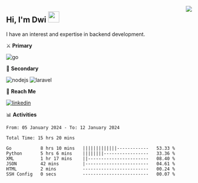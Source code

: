 [<img src="https://komarev.com/ghpvc/?username=masred&color=green&style=flat-square&label=Profile+Views" align="right">](github.com/masred)

## Hi, I'm Dwi <img src="https://raw.githubusercontent.com/MartinHeinz/MartinHeinz/master/wave.gif" width="30px">

I have an interest and expertise in backend development.

⚔️ **Primary**

![go](https://img.shields.io/badge/---?logo=go&label=Golang&style=social)

🔪 **Secondary**

![nodejs](https://img.shields.io/badge/---?logo=node.js&label=Node.js&style=social&logoColor=green)
![laravel](https://img.shields.io/badge/---?logo=laravel&label=Laravel&style=social)

🔗 **Reach Me**

[![linkedin](https://img.shields.io/badge/---?logo=linkedin&label=LinkedIn&style=social)](https://linkedin.com/in/dwifitriyanto)

📊 **Activities**

<!--START_SECTION:waka-->

```all_time
From: 05 January 2024 - To: 12 January 2024

Total Time: 15 hrs 20 mins

Go           8 hrs 10 mins   |||||||||||||------------   53.33 %
Python       5 hrs 6 mins    ||||||||-----------------   33.36 %
XML          1 hr 17 mins    ||-----------------------   08.40 %
JSON         42 mins         |------------------------   04.61 %
HTML         2 mins          -------------------------   00.24 %
SSH Config   0 secs          -------------------------   00.07 %
```

<!--END_SECTION:waka-->
